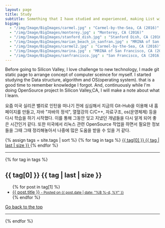 ```yaml
---
layout: page
title: Study
subtitle: Something that I have studied and experienced, making List with what I have been studying
bigimg: 
  - "/img/Image/BigImages/carmel.jpg" : "Carmel-by-the-Sea, CA (2016)"
  - "/img/Image/BigImages/monterey.jpg" : "Monterey, CA (2016)"
  - "/img/Image/BigImages/stanford_dish.jpg" : "Stanford Dish, CA (2016)"
  - "/img/Image/BigImages/marian_beach_in_sanfran.jpg" : "MRINA of San Francisco, CA (2016)"
  - "/img/Image/BigImages/carmel2.jpg" : "Carmel-by-the-Sea, CA (2016)"
  - "/img/Image/BigImages/marina.jpg" : "MRINA of San Francisco, CA (2016)"
  - "/img/Image/BigImages/sanfrancisco.jpg" : "San Francisco, CA (2016)"
---
```


Before going to Silicon Valley, I love challenge to new technology, I made git static page to arrange concept of computer sceince for myself. I started studying the Data structure, algorithm and OS(operating system). that is a good time to remember knowledge I forgot. And, continuously while I'm doing OpenSource project In Silicon Valley,CA, I will make a note about what I learn. 

요즘 미국 실리콘 밸리로 인턴을 떠나기 전에 심심해서 지금의 Git-Hub을 이용해 내 홈페이지를 만들고, 자바 "자바의 정석", 열혈강의 C/C++, 자료구조, os(운영체제) 등을 다시 학습을 하기 시작했다. 이를 통해 그동안 잊고 지냈던 개념들을 다시 알게 되어 좋은 시간인거 같다. 또한 미국에서 리눅스 관련 OpenSource 작업을 하면서 필요한 정보들을 그때 그때 정리해놓아서 나중에 많은 도움을 받을 수 있을 거 같다.

<!-- this code from https://github.com/codinfox/codinfox-lanyon/blob/dev/blog/tags.html-->
<!-- class="later on" means I will design again -->
<!-- class="later on" is changed while seeing my github page of index.html--> 
<div class="posts-list">  <!--posts-list-->
  <div class="blog-tags"> <!-- blog-tags-->
    {% assign tags = site.tags | sort %}
    {% for tag in tags %}
      <a href="#{{ tag[0] | slugify }}" class="btn btn-default" style="font-size: {{ tag | last | size  |  times: 4 | plus: 80  }}%">
        <span class="fa fa-tag left">
          {{ tag[0] }} {{ tag | last | size }}
        </span>
      </a>
    {% endfor %}
  </div>
  <hr/>
  <div class="post-preview">
    {% for tag in tags %}
    <h2 id="{{ tag[0] | slugify }}" class="post-title"> {{ tag[0] }}  {{ tag | last | size }}</h2> <!-- I added new class -->
    <ul class="post-subtitle">
      {% for post in tag[1] %}
        <!-- I think I have to find css of class ou, first of all, I use post-title-->
        <!-- I think I don't need class of a tag in here -->
        <a class="later-on" href="{{ site.baseurl }}{{ post.url }}">
      <li>
        {{ post.title }} 
      <!-- <p class="post-meta"></p> in index.thml -->  
      <small class="post-meta"> - Posted on {{ post.date | date: "%B %-d, %Y" }}</small>
      </li>
      </a>
      {% endfor %}
    </ul>
    <a href="" class="btn btn-default">
      <span class="fa fa-refresh"></span> Go back to the top
    </a>  
    <hr/>
    {% endfor %}
  </div>
</div>
